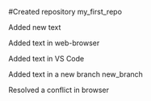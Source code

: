 ﻿#Created repository my_first_repo

Added new text

Added text in web-browser

Added text in VS Code

Added text in a new branch new_branch

Resolved a conflict in browser
